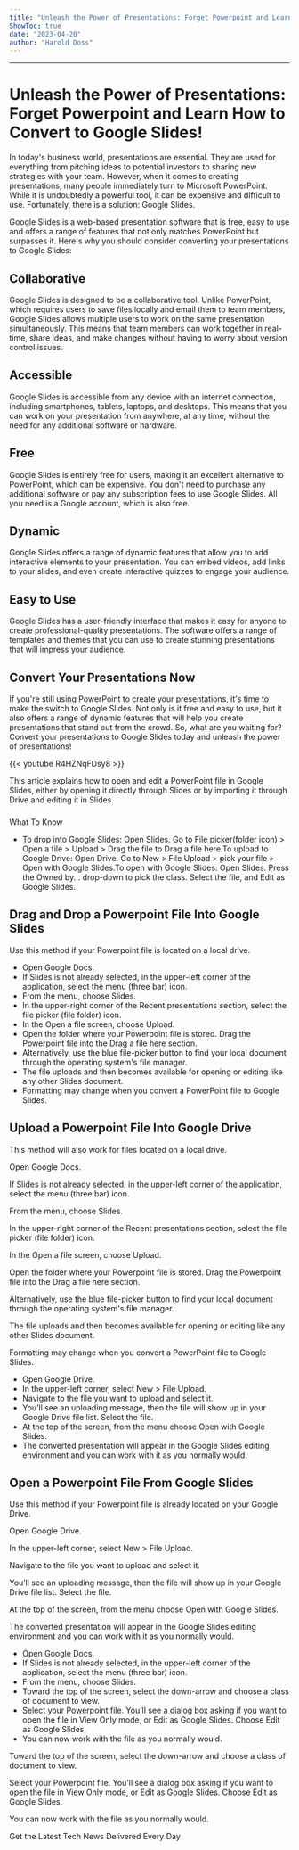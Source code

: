 ```yaml
---
title: "Unleash the Power of Presentations: Forget Powerpoint and Learn How to Convert to Google Slides!"
ShowToc: true 
date: "2023-04-20"
author: "Harold Doss"
---
```

*****
# Unleash the Power of Presentations: Forget Powerpoint and Learn How to Convert to Google Slides!

In today's business world, presentations are essential. They are used for everything from pitching ideas to potential investors to sharing new strategies with your team. However, when it comes to creating presentations, many people immediately turn to Microsoft PowerPoint. While it is undoubtedly a powerful tool, it can be expensive and difficult to use. Fortunately, there is a solution: Google Slides.

Google Slides is a web-based presentation software that is free, easy to use and offers a range of features that not only matches PowerPoint but surpasses it. Here's why you should consider converting your presentations to Google Slides:

## Collaborative

Google Slides is designed to be a collaborative tool. Unlike PowerPoint, which requires users to save files locally and email them to team members, Google Slides allows multiple users to work on the same presentation simultaneously. This means that team members can work together in real-time, share ideas, and make changes without having to worry about version control issues.

## Accessible

Google Slides is accessible from any device with an internet connection, including smartphones, tablets, laptops, and desktops. This means that you can work on your presentation from anywhere, at any time, without the need for any additional software or hardware.

## Free

Google Slides is entirely free for users, making it an excellent alternative to PowerPoint, which can be expensive. You don't need to purchase any additional software or pay any subscription fees to use Google Slides. All you need is a Google account, which is also free.

## Dynamic

Google Slides offers a range of dynamic features that allow you to add interactive elements to your presentation. You can embed videos, add links to your slides, and even create interactive quizzes to engage your audience.

## Easy to Use

Google Slides has a user-friendly interface that makes it easy for anyone to create professional-quality presentations. The software offers a range of templates and themes that you can use to create stunning presentations that will impress your audience.

## Convert Your Presentations Now

If you're still using PowerPoint to create your presentations, it's time to make the switch to Google Slides. Not only is it free and easy to use, but it also offers a range of dynamic features that will help you create presentations that stand out from the crowd. So, what are you waiting for? Convert your presentations to Google Slides today and unleash the power of presentations!

{{< youtube R4HZNqFDsy8 >}} 




This article explains how to open and edit a PowerPoint file in Google Slides, either by opening it directly through Slides or by importing it through Drive and editing it in Slides.

 
### 
What To Know
 
- To drop into Google Slides: Open Slides. Go to File picker(folder icon) > Open a file > Upload > Drag the file to Drag a file here.To upload to Google Drive: Open Drive. Go to New > File Upload > pick your file > Open with Google Slides.To open with Google Slides: Open Slides. Press the Owned by... drop-down to pick the class. Select the file, and Edit as Google Slides.

 
##   Drag and Drop a Powerpoint File Into Google Slides  
 

Use this method if your Powerpoint file is located on a local drive. 

 
- Open Google Docs.
 - If Slides is not already selected, in the upper-left corner of the application, select the menu (three bar) icon.
 - From the menu, choose Slides.
 - In the upper-right corner of the Recent presentations section, select the file picker (file folder) icon.
 - In the Open a file screen, choose Upload.
 - Open the folder where your Powerpoint file is stored. Drag the Powerpoint file into the Drag a file here section.
 - Alternatively, use the blue file-picker button to find your local document through the operating system's file manager.
 - The file uploads and then becomes available for opening or editing like any other Slides document.
 - Formatting may change when you convert a PowerPoint file to Google Slides.

 
##   Upload a Powerpoint File Into Google Drive  
 

This method will also work for files located on a local drive. 

 

Open Google Docs.

 

If Slides is not already selected, in the upper-left corner of the application, select the menu (three bar) icon.

 

From the menu, choose Slides. 

 

In the upper-right corner of the Recent presentations section, select the file picker (file folder) icon. 

 

In the Open a file screen, choose Upload.

 

Open the folder where your Powerpoint file is stored. Drag the Powerpoint file into the Drag a file here section. 

 
Alternatively, use the blue file-picker button to find your local document through the operating system's file manager.
 

The file uploads and then becomes available for opening or editing like any other Slides document.

 
Formatting may change when you convert a PowerPoint file to Google Slides.
 
- Open Google Drive.
 - In the upper-left corner, select New > File Upload.
 - Navigate to the file you want to upload and select it.
 - You’ll see an uploading message, then the file will show up in your Google Drive file list. Select the file.
 - At the top of the screen, from the menu choose Open with Google Slides.
 - The converted presentation will appear in the Google Slides editing environment and you can work with it as you normally would.

 
##   Open a Powerpoint File From Google Slides  
 

Use this method if your Powerpoint file is already located on your Google Drive. 

 

Open Google Drive. 

 

In the upper-left corner, select New > File Upload. 

 

Navigate to the file you want to upload and select it. 

 

You’ll see an uploading message, then the file will show up in your Google Drive file list. Select the file.

 

At the top of the screen, from the menu choose Open with Google Slides. 

 

The converted presentation will appear in the Google Slides editing environment and you can work with it as you normally would.

 
- Open Google Docs.
 - If Slides is not already selected, in the upper-left corner of the application, select the menu (three bar) icon.
 - From the menu, choose Slides.
 - Toward the top of the screen, select the down-arrow and choose a class of document to view.
 - Select your Powerpoint file. You’ll see a dialog box asking if you want to open the file in View Only mode, or Edit as Google Slides. Choose Edit as Google Slides.
 - You can now work with the file as you normally would.

 

Toward the top of the screen, select the down-arrow and choose a class of document to view. 

 

Select your Powerpoint file. You’ll see a dialog box asking if you want to open the file in View Only mode, or Edit as Google Slides. Choose Edit as Google Slides. 

 

You can now work with the file as you normally would.

 

Get the Latest Tech News Delivered Every Day





